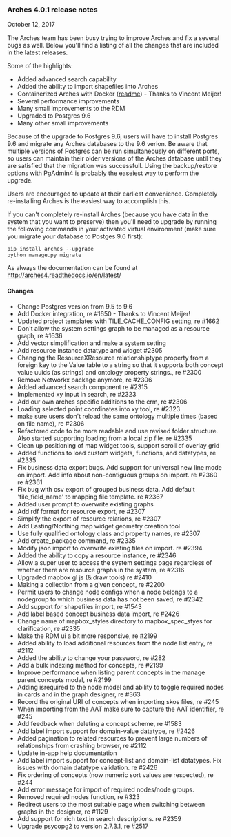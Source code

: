### Arches 4.0.1 release notes

October 12, 2017

The Arches team has been busy trying to improve Arches and fix a several bugs as well.
Below you'll find a listing of all the changes that are included in the latest releases.

Some of the highlights:
- Added advanced search capability
- Added the ability to import shapefiles into Arches
- Containerized Arches with Docker ([readme](https://github.com/archesproject/arches/blob/master/docker/Readme.md))  - Thanks to Vincent Meijer!
- Several performance improvements
- Many small improvements to the RDM
- Upgraded to Postgres 9.6
- Many other small improvements

Because of the upgrade to Postgres 9.6, users will have to install Postgres 9.6 and migrate any Arches databases to the 9.6 verion.  Be aware that multiple versions of Postgres can be run simultaneously on different ports, so users can maintain their older versions of the Arches database until they are satisfied that the migration was successfull.  Using the backup/restore options with PgAdmin4 is probably the easeiest way to perform the upgrade.

Users are encouraged to update at their earliest convenience.  Completely re-installing Arches is the easiest way to accomplish this.

If you can't completely re-install Arches (because you have data in the system that you want to preserve) then you'll need to upgrade by running the following commands in your activated virtual environment (make sure you migrate your database to Postges 9.6 first):

```
pip install arches --upgrade
python manage.py migrate
```

As always the documentation can be found at http://arches4.readthedocs.io/en/latest/

#### Changes

- Change Postgres version from 9.5 to 9.6
- Add Docker integration, re #1650 - Thanks to Vincent Meijer!
- Updated project templates with TILE_CACHE_CONFIG setting, re #1662
- Don't allow the system settings graph to be managed as a resource graph, re #1636
- Add vector simplification and make a system setting
- Add resource instance datatype and widget #2305
- Changing the ResourceXResource relationshiptype property from a foreign key to the Value table to a string so that it supports both concept value uuids (as strings) and ontology property strings., re #2300
- Remove Networkx package anymore, re #2306
- Added advanced search component re #2315
- Implemented xy input in search, re #2323
- Add our own arches specific additions to the crm, re #2306
- Loading selected point coordinates into xy tool, re #2323
- make sure users don't reload the same ontology multiple times (based on file name), re #2306
- Refactored code to be more readable and use revised folder structure. Also started supporting loading from a local zip file. re #2335
- Clean up positioning of map widget tools, support scroll of overlay grid
- Added functions to load custom widgets, functions, and datatypes, re #2335
- Fix business data export bugs. Add support for universal new line mode on import. Add info about non-contiguous groups on import. re #2360 re #2361
- Fix bug with csv export of grouped business data. Add default 'file_field_name' to mapping file template. re #2367
- Added user prompt to overwrite existing graphs
- Add rdf format for resource export, re #2307
- Simplify the export of resource relations, re #2307
- Add Easting/Northing map widget geometry creation tool
- Use fully qualified ontology class and property names, re #2307
- Add create_package command, re #2335
- Modify json import to overwrite existing tiles on import. re #2394
- Added the ability to copy a resource instance, re #2346
- Allow a super user to access the system settings page regardless of whether there are resource graphs in the system, re #2316
- Upgraded mapbox gl js (& draw tools) re #2410
- Making a collection from a given concept, re #2200
- Permit users to change node configs when a node belongs to a nodegroup to which business data has not been saved, re #2342
- Add support for shapefiles import, re #1543
- Add label based concept business data import, re #2426
- Change name of mapbox_styles directory to mapbox_spec_styes for clarification, re #2335
- Make the RDM ui a bit more responsive, re #2199
- Added ability to load additional resources from the node list entry, re #2112
- Added the ability to change your password, re #282
- Add a bulk indexing method for concepts, re #2199
- Improve performance when listing parent concepts in the manage parent concepts modal, re #2199
- Adding isrequired to the node model and ability to toggle required nodes in cards and in the graph designer, re #363
- Record the original URI of concepts when importing skos files, re #245
- When importing from the AAT make sure to capture the AAT identifier, re #245
- Add feedback when deleting a concept scheme, re #1583
- Add label import support for domain-value datatype, re #2426
- Added pagination to related resources to prevent large numbers of relationships from crashing browser, re #2112
- Update in-app help documentation
- Add label import support for concept-list and domain-list datatypes. Fix issues with domain datatype validation. re #2426
- Fix ordering of concepts (now numeric sort values are respected), re #244
- Add error message for import of required nodes/node groups.
- Removed required nodes function, re #323
- Redirect users to the most suitable page when switching between graphs in the designer, re #1129
- Add support for rich text in search descriptions. re #2359
- Upgrade psycopg2 to version 2.7.3.1, re #2517